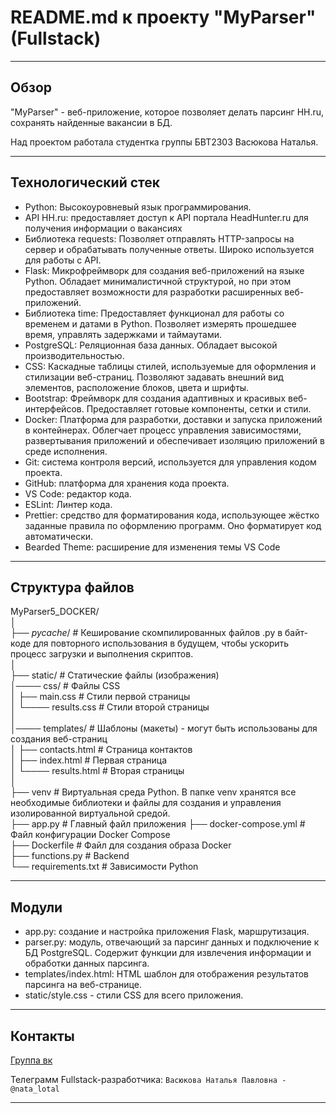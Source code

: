 # README.md к проекту "MyParser" (Fullstack)

---

## Обзор

"MyParser" - веб-приложение, которое позволяет делать парсинг HH.ru, сохранять найденные вакансии в БД. 

Над проектом работала студентка группы БВТ2303 Васюкова Наталья.

---

## Технологический стек

- Python: Высокоуровневый язык программирования.
- API HH.ru: предоставляет доступ к API портала HeadHunter.ru для получения информации о вакансиях
- Библиотека requests: Позволяет отправлять HTTP-запросы на сервер и обрабатывать полученные ответы. Широко используется для работы с API.
- Flask: Микрофреймворк для создания веб-приложений на языке Python. Обладает минималистичной структурой, но при этом предоставляет возможности для разработки расширенных веб-приложений.
- Библиотека time: Предоставляет функционал для работы со временем и датами в Python. Позволяет измерять прошедшее время, управлять задержками и таймаутами.
- PostgreSQL: Реляционная база данных. Обладает высокой производительностью.
- CSS: Каскадные таблицы стилей, используемые для оформления и стилизации веб-страниц. Позволяют задавать внешний вид элементов, расположение блоков, цвета и шрифты.
- Bootstrap: Фреймворк для создания адаптивных и красивых веб-интерфейсов. Предоставляет готовые компоненты, сетки и стили.
- Docker: Платформа для разработки, доставки и запуска приложений в контейнерах. Облегчает процесс управления зависимостями, развертывания приложений и обеспечивает изоляцию приложений в среде исполнения.
- Git: система контроля версий, используется для управления кодом проекта.
- GitHub: платформа для хранения кода проекта.
- VS Code: редактор кода.
- ESLint: Линтер кода.
- Prettier: средство для форматирования кода, использующее жёстко заданные правила по оформлению программ. Оно форматирует код автоматически.
- Bearded Theme: расширение для изменения темы VS Code

---

## Структура файлов

MyParser5_DOCKER/    
│    
├── _pycache_/ #  Кеширование скомпилированных файлов .py в байт-коде для повторного использования в будущем, чтобы ускорить процесс загрузки и выполнения скриптов.   
│    
├── static/ # Статические файлы (изображения)  
│──── css/ # Файлы CSS  
│   ├── main.css # Стили первой страницы   
│   └──── results.css # Стили второй страницы  
│    
│──── templates/ # Шаблоны (макеты) - могут быть использованы для создания веб-страниц  
│   ├── contacts.html # Страница контактов  
│   ├── index.html # Первая страница   
│   └──── results.html # Вторая страницы  
│    
├── venv # Виртуальная среда Python. В папке venv хранятся все необходимые библиотеки и файлы для создания и управления изолированной виртуальной средой.  
├── app.py # Главный файл приложения 
├── docker-compose.yml # Файл конфигурации Docker Compose  
├── Dockerfile # Файл для создания образа Docker  
├── functions.py # Backend  
└── requirements.txt # Зависимости Python  

---

## Модули

- app.py: создание и настройка приложения Flask, маршрутизация.
- parser.py: модуль, отвечающий за парсинг данных и подключение к БД PostgreSQL. Содержит функции для извлечения информации и обработки данных парсинга.
- templates/index.html: HTML шаблон для отображения результатов парсинга на веб-странице.
- static/style.css - стили CSS для всего приложения.

---

## Контакты

[Группа вк](https://vk.com/club226042324)

Телеграмм Fullstack-разработчика:
`Васюкова Наталья Павловна - @nata_lotal`

---
